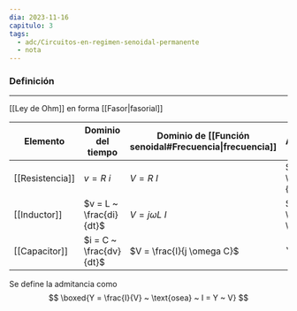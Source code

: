 ```yaml
---
dia: 2023-11-16
capitulo: 3
tags:
  - adc/Circuitos-en-regimen-senoidal-permanente
  - nota
---
```

### Definición
---
[[Ley de Ohm]] en forma [[Fasor|fasorial]] 

| Elemento        | Dominio del tiempo      | Dominio de [[Función senoidal#Frecuencia\|frecuencia]] | Admitancia         |
| --------------- | ----------------------- | ------------------------------------------------------ | ------------------ |
| [[Resistencia]] | $v = R ~ i$             | $V = R ~ I$                                            | $Y_R = \frac{1}{R}$          |
| [[Inductor]]    | $v = L ~ \frac{di}{dt}$ | $V = j \omega L ~ I$                                   | $Y_L = \frac{1}{j \omega L}$ |
| [[Capacitor]]   | $i = C ~ \frac{dv}{dt}$ | $V = \frac{I}{j \omega C}$                             | $Y_C = j \omega C$                   |

Se define la admitancia como $$ \boxed{Y = \frac{I}{V} ~ \text{osea} ~ I = Y ~ V} $$